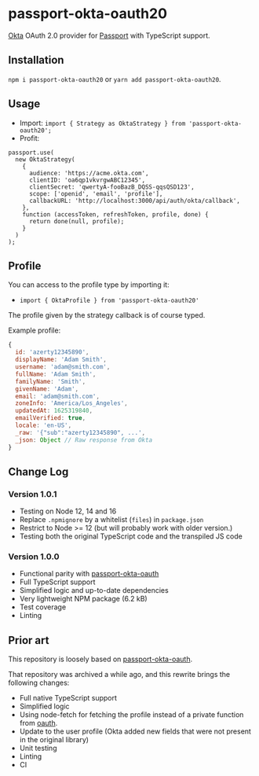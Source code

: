 # passport-okta-oauth20

[Okta](https://www.okta.com) OAuth 2.0 provider for [Passport](https://www.passportjs.org) with TypeScript support.

## Installation

`npm i passport-okta-oauth20` or `yarn add passport-okta-oauth20`.

## Usage

- Import: `import { Strategy as OktaStrategy } from 'passport-okta-oauth20';`
- Profit:

```tsx
passport.use(
  new OktaStrategy(
    {
      audience: 'https://acme.okta.com',
      clientID: 'oa6qp1vkvrgwABC12345',
      clientSecret: 'qwertyA-fooBazB_DQSS-qqsQSD123',
      scope: ['openid', 'email', 'profile'],
      callbackURL: 'http://localhost:3000/api/auth/okta/callback',
    },
    function (accessToken, refreshToken, profile, done) {
      return done(null, profile);
    }
  )
);
```

## Profile

You can access to the profile type by importing it:
- `import { OktaProfile } from 'passport-okta-oauth20'`

The profile given by the strategy callback is of course typed.

Example profile:

```js
{
  id: 'azerty12345890',
  displayName: 'Adam Smith',
  username: 'adam@smith.com',
  fullName: 'Adam Smith',
  familyName: 'Smith',
  givenName: 'Adam',
  email: 'adam@smith.com',
  zoneInfo: 'America/Los_Angeles',
  updatedAt: 1625319840,
  emailVerified: true,
  locale: 'en-US',
  _raw: '{"sub":"azerty12345890", ...',
  _json: Object // Raw response from Okta
}
```

## Change Log

### Version 1.0.1

- Testing on Node 12, 14 and 16
- Replace `.npmignore` by a whitelist (`files`) in `package.json`
- Restrict to Node >= 12 (but will probably work with older version.)
- Testing both the original TypeScript code and the transpiled JS code

### Version 1.0.0

- Functional parity with [passport-okta-oauth](https://github.com/techstars-archive/passport-okta-oauth)
- Full TypeScript support
- Simplified logic and up-to-date dependencies
- Very lightweight NPM package (6.2 kB)
- Test coverage
- Linting

## Prior art

This repository is loosely based on [passport-okta-oauth](https://github.com/techstars-archive/passport-okta-oauth).

That repository was archived a while ago, and this rewrite brings the following changes:

- Full native TypeScript support
- Simplified logic
- Using node-fetch for fetching the profile instead of a private function from [oauth](https://github.com/ciaranj/node-oauth/blob/master/lib/oauth2.js).
- Update to the user profile (Okta added new fields that were not present in the original library)
- Unit testing
- Linting
- CI